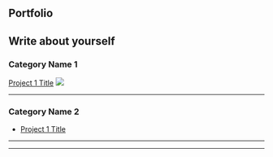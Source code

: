 ## Portfolio

Write about yourself
---

### Category Name 1 

[Project 1 Title](/sample_page)
<img src="images/dummy_thumbnail.jpg?raw=true"/>

---


### Category Name 2

- [Project 1 Title](http://example.com/)


---




---

